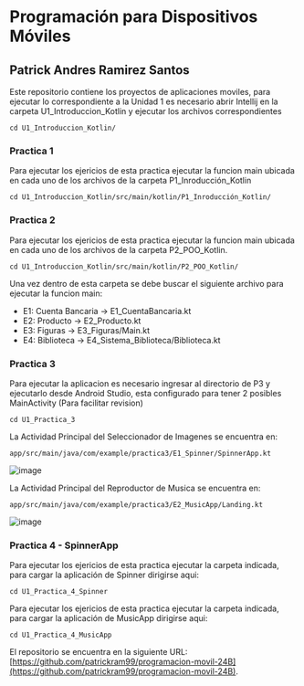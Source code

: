 # Programación para Dispositivos Móviles
## Patrick Andres Ramirez Santos

Este repositorio contiene los proyectos de aplicaciones moviles, para ejecutar lo correspondiente a la Unidad 1 es necesario abrir Intellij en la carpeta U1_Introduccion_Kotlin y ejecutar los archivos correspondientes

```
cd U1_Introduccion_Kotlin/
```

### Practica 1
Para ejecutar los ejericios de esta practica ejecutar la funcion main ubicada en cada uno de los archivos de la carpeta P1_Inroducción_Kotlin
```
cd U1_Introduccion_Kotlin/src/main/kotlin/P1_Inroducción_Kotlin/
```

### Practica 2
Para ejecutar los ejericios de esta practica ejecutar la funcion main ubicada en cada uno de los archivos de la carpeta P2_POO_Kotlin. 
```
cd U1_Introduccion_Kotlin/src/main/kotlin/P2_POO_Kotlin/
```
Una vez dentro de esta carpeta se debe buscar el siguiente archivo para ejecutar la funcion main:
- E1: Cuenta Bancaria -> E1_CuentaBancaria.kt
- E2: Producto -> E2_Producto.kt 
- E3: Figuras -> E3_Figuras/Main.kt
- E4: Biblioteca -> E4_Sistema_Biblioteca/Biblioteca.kt

### Practica 3
Para ejecutar la aplicacion es necesario ingresar al directorio de P3 y ejecutarlo desde Android Studio, esta configurado para tener 2 posibles MainActivity (Para facilitar revision)
```
cd U1_Practica_3
```
La Actividad Principal del Seleccionador de Imagenes se encuentra en:
```
app/src/main/java/com/example/practica3/E1_Spinner/SpinnerApp.kt
```
![image](https://github.com/user-attachments/assets/25534a86-5d58-4d1d-8d4f-62a8cb46bdb0)

La Actividad Principal del Reproductor de Musica se encuentra en:
```
app/src/main/java/com/example/practica3/E2_MusicApp/Landing.kt
```
![image](https://github.com/user-attachments/assets/08501a47-39f7-4605-bf00-71ce09e61818)

### Practica 4 - SpinnerApp
Para ejecutar los ejericios de esta practica ejecutar la carpeta indicada, para cargar la aplicación de Spinner dirigirse aqui:
```
cd U1_Practica_4_Spinner
```

Para ejecutar los ejericios de esta practica ejecutar la carpeta indicada, para cargar la aplicación de MusicApp dirigirse aqui:
```
cd U1_Practica_4_MusicApp 
```

El repositorio se encuentra en la siguiente URL:
[https://github.com/patrickram99/programacion-movil-24B](https://github.com/patrickram99/programacion-movil-24B).



